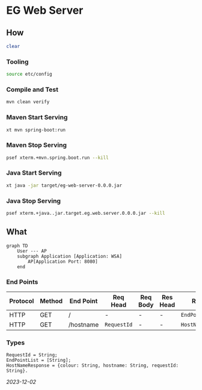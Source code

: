 


# EG Web Server


## How
```bash
clear
```

### Tooling
```Bash
source etc/config
```

### Compile and Test
```Bash
mvn clean verify
```

### Maven Start Serving
```Bash
xt mvn spring-boot:run
```

### Maven Stop Serving
```Bash
psef xterm.+mvn.spring.boot.run --kill
```

### Java Start Serving
```Bash
xt java -jar target/eg-web-server-0.0.0.jar
```

### Java Stop Serving
```Bash
psef xterm.+java..jar.target.eg.web.server.0.0.0.jar --kill
```


## What
```mermaid
graph TD
    User --- AP
    subgraph Application [Application: WSA]
        AP[Application Port: 8080]
    end
```

### End Points
| Protocol | Method | End Point | Req Head    | Req Body | Res Head | Res Body           |
|----------|--------|-----------|-------------|----------|----------|--------------------|
| HTTP     | GET    | /         | -           | -        | -        | `EndPointList`     |
| HTTP     | GET    | /hostname | `RequestId` | -        | -        | `HostNameResponse` |

### Types

    RequestId = String;
    EndPointList = [String];
    HostNameResponse = {colour: String, hostname: String, requestId: String}.

*2023-12-02*
